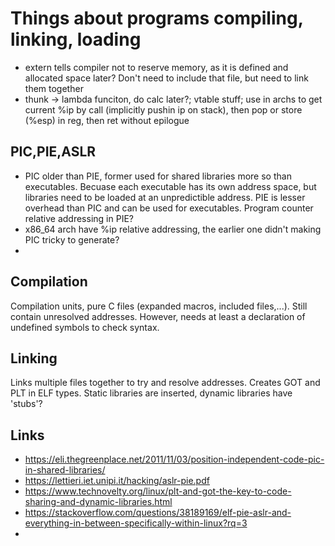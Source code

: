 # Things about programs compiling, linking, loading
- extern tells compiler not to reserve memory, as it is defined and allocated space later? Don't need to include that file, but need to link them together
- thunk -> lambda funciton, do calc later?; vtable stuff; use in archs to get current \%ip by call (implicitly pushin ip on stack), then pop or store (%esp) in reg, then ret without epilogue

## PIC,PIE,ASLR
- PIC older than PIE, former used for shared libraries more so than executables. Becuase each executable has its own address space, but libraries need to be loaded at an unpredictible address. PIE is lesser overhead than PIC and can be used for executables. Program counter relative addressing in PIE?
- x86_64 arch have \%ip relative addressing, the earlier one didn't making PIC tricky to generate?
- 

## Compilation
Compilation units, pure C files (expanded macros, included files,...). Still contain unresolved addresses. However, needs at least a declaration of undefined symbols to check syntax.

## Linking
Links multiple files together to try and resolve addresses. Creates GOT and PLT in ELF types. Static libraries are inserted, dynamic libraries have 'stubs'?

## Links
- https://eli.thegreenplace.net/2011/11/03/position-independent-code-pic-in-shared-libraries/
- https://lettieri.iet.unipi.it/hacking/aslr-pie.pdf
- https://www.technovelty.org/linux/plt-and-got-the-key-to-code-sharing-and-dynamic-libraries.html
- https://stackoverflow.com/questions/38189169/elf-pie-aslr-and-everything-in-between-specifically-within-linux?rq=3
- 

